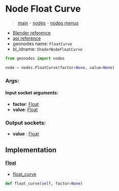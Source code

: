 # Node Float Curve

> [main](../structure.md) - [nodes](nodes.md) - [nodes menus](nodes_menus.md)

- [Blender reference](https://docs.blender.org/manual/en/latest/modeling/geometry_nodes/utilities/float_curve.html)
- [api reference](https://docs.blender.org/api/current/bpy.types.ShaderNodeFloatCurve.html)
- geonodes name: `FloatCurve`
- bl_idname: `ShaderNodeFloatCurve`

```python
from geonodes import nodes

node = nodes.FloatCurve(factor=None, value=None)
```

### Args:

#### Input socket arguments:

- **factor**: [Float](Float.md)
- **value**: [Float](Float.md)

### Output sockets:

- **value** : [Float](Float.md)

## Implementation

#### [Float](Float.md)

 - [float_curve](Float.md#float_curve)
  ```python
  def float_curve(self, factor=None)
  ```

